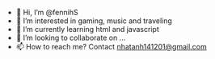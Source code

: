 - 👋 Hi, I’m @fennihS
- 👀 I’m interested in gaming, music and traveling
- 🌱 I’m currently learning html and javascript
- 💞️ I’m looking to collaborate on ...
- 📫 How to reach me? Contact nhatanh141201@gmail.com

<!---
fennihS/fennihS is a ✨ special ✨ repository because its `README.md` (this file) appears on your GitHub profile.
You can click the Preview link to take a look at your changes.
--->
